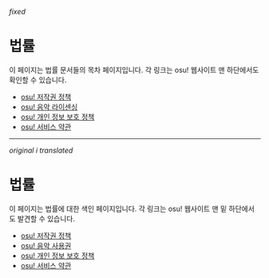 *fixed*
# 법률

이 페이지는 법률 문서들의 목차 페이지입니다. 각 링크는 osu! 웹사이트 맨 하단에서도 확인할 수 있습니다.

- [osu! 저작권 정책](Copyright)
- [osu! 음악 라이센싱](Music_licensing)
- [osu! 개인 정보 보호 정책](Privacy)
- [osu! 서비스 약관](Terms)

------------------------------------------------------------------------------------------
*original i translated*
# 법률

이 페이지는 법률에 대한 색인 페이지입니다. 각 링크는 osu! 웹사이트 맨 밑 하단에서도 발견할 수 있습니다.
- [osu! 저작권 정책](Copyright)
- [osu! 음악 사용권](Music_licensing)
- [osu! 개인 정보 보호 정책](Privacy)
- [osu! 서비스 약관](Terms)
